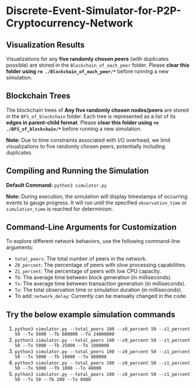 # Discrete-Event-Simulator-for-P2P-Cryptocurrency-Network

## Visualization Results

Visualizations for any **five randomly chosen peers** (with duplicates possible) are stored in the `Blockchain_of_each_peer` folder. Please **clear this folder using `rm ./Blockchain_of_each_peer/*`** before running a new simulation.

## Blockchain Trees

The blockchain trees of **Any five randomly chosen nodes/peers** are stored in the `BFS_of_blockchain` folder. Each tree is represented as a list of its **edges in parent-child format**. Please **clear this folder using `rm ./BFS_of_blockchain/*`** before running a new simulation.

**Note:** Due to time constraints associated with I/O overhead, we limit visualizations to five randomly chosen peers, potentially including duplicates.

## Compiling and Running the Simulation

**Default Command:** `python3 simulator.py`

**Note:** During execution, the simulation will display timestamps of occurring events to gauge progress. It will run until the specified `observation_time` or `simulation_time` is reached for determinism.

## Command-Line Arguments for Customization

To explore different network behaviors, use the following command-line arguments:

* `total_peers`: The total number of peers in the network.
* `Z0_percent`: The percentage of peers with slow processing capabilities.
* `Z1_percent`: The percentage of peers with low CPU capacity.
* `Tb`: The average time between block generation (in milliseconds).
* `Tx`: The average time between transaction generation (in milliseconds).
* `To`: The total observation time or simulation duration (in milliseconds).
* To add: `network_delay`: Currently can be manually changed in the code.

## Try the below example simulation commands

1. `python3 simulator.py --total_peers 100 --z0_percent 50 --z1_percent 50 --Tx 5000 --Tb 600000 --To 24000000`
2. `python3 simulator.py --total_peers 100 --z0_percent 50 --z1_percent 50 --Tx 5000 --Tb 25000 --To 1000000`
3. `python3 simulator.py --total_peers 100 --z0_percent 50 --z1_percent 50 --Tx 5000 --Tb 10000 --To 400000`
4. `python3 simulator.py --total_peers 100 --z0_percent 50 --z1_percent 50 --Tx 5000 --Tb 1000 --To 40000`
5. `python3 simulator.py --total_peers 100 --z0_percent 50 --z1_percent 50 --Tx 50 --Tb 200 --To 8000`
